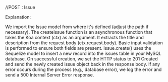 //POST : Issue

Explanation:

We import the Issue model from where it's defined (adjust the path if necessary).
The createIssue function is an asynchronous function that takes the Koa context (ctx) as an argument.
It extracts the title and description from the request body (ctx.request.body).
Basic input validation is performed to ensure both fields are present.
Issue.create() uses the Sequelize model to insert a new record into the issues table in your MySQL database.
On successful creation, we set the HTTP status to 201 Created and send the newly created issue object back in the response body.
If any error occurs during the process (e.g., database error), we log the error and send a 500 Internal Server Error response.